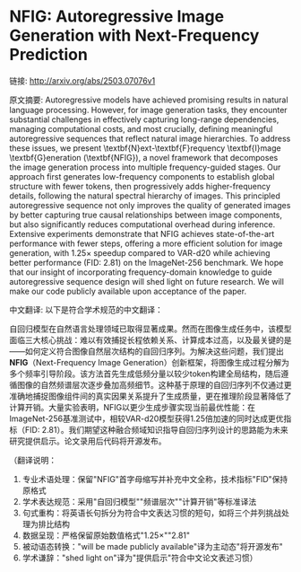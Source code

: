 # NFIG: Autoregressive Image Generation with Next-Frequency Prediction

链接: http://arxiv.org/abs/2503.07076v1

原文摘要:
Autoregressive models have achieved promising results in natural language
processing. However, for image generation tasks, they encounter substantial
challenges in effectively capturing long-range dependencies, managing
computational costs, and most crucially, defining meaningful autoregressive
sequences that reflect natural image hierarchies. To address these issues, we
present \textbf{N}ext-\textbf{F}requency \textbf{I}mage \textbf{G}eneration
(\textbf{NFIG}), a novel framework that decomposes the image generation process
into multiple frequency-guided stages. Our approach first generates
low-frequency components to establish global structure with fewer tokens, then
progressively adds higher-frequency details, following the natural spectral
hierarchy of images. This principled autoregressive sequence not only improves
the quality of generated images by better capturing true causal relationships
between image components, but also significantly reduces computational overhead
during inference. Extensive experiments demonstrate that NFIG achieves
state-of-the-art performance with fewer steps, offering a more efficient
solution for image generation, with 1.25$\times$ speedup compared to VAR-d20
while achieving better performance (FID: 2.81) on the ImageNet-256 benchmark.
We hope that our insight of incorporating frequency-domain knowledge to guide
autoregressive sequence design will shed light on future research. We will make
our code publicly available upon acceptance of the paper.

中文翻译:
以下是符合学术规范的中文翻译：

自回归模型在自然语言处理领域已取得显著成果。然而在图像生成任务中，该模型面临三大核心挑战：难以有效捕捉长程依赖关系、计算成本过高，以及最关键的是——如何定义符合图像自然层次结构的自回归序列。为解决这些问题，我们提出**NFIG**（Next-Frequency Image Generation）创新框架，将图像生成过程分解为多个频率引导阶段。该方法首先生成低频分量以较少token构建全局结构，随后遵循图像的自然频谱层次逐步叠加高频细节。这种基于原理的自回归序列不仅通过更准确地捕捉图像组件间的真实因果关系提升了生成质量，更在推理阶段显著降低了计算开销。大量实验表明，NFIG以更少生成步骤实现当前最优性能：在ImageNet-256基准测试中，相较VAR-d20模型获得1.25倍加速的同时达成更优指标（FID: 2.81）。我们期望这种融合频域知识指导自回归序列设计的思路能为未来研究提供启示。论文录用后代码将开源发布。

（翻译说明：
1. 专业术语处理：保留"NFIG"首字母缩写并补充中文全称，技术指标"FID"保持原格式
2. 学术表达规范：采用"自回归模型""频谱层次""计算开销"等标准译法
3. 句式重构：将英语长句拆分为符合中文表达习惯的短句，如将三个并列挑战处理为排比结构
4. 数据呈现：严格保留原始数值格式"1.25×""2.81"
5. 被动语态转换："will be made publicly available"译为主动态"将开源发布"
6. 学术谦辞："shed light on"译为"提供启示"符合中文论文表述习惯）
